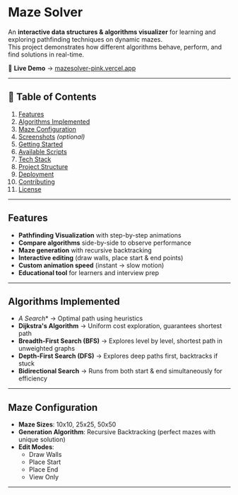 # Maze Solver

An **interactive data structures & algorithms visualizer** for learning and exploring pathfinding techniques on dynamic mazes.  
This project demonstrates how different algorithms behave, perform, and find solutions in real-time.  

🔗 **Live Demo** → [mazesolver-pink.vercel.app](https://mazesolver-pink.vercel.app)

---

## 📖 Table of Contents

1. [Features](#-features)  
2. [Algorithms Implemented](#-algorithms-implemented)  
3. [Maze Configuration](#-maze-configuration)  
4. [Screenshots](#-screenshots) *(optional)*  
5. [Getting Started](#-getting-started)  
6. [Available Scripts](#-available-scripts)  
7. [Tech Stack](#-tech-stack)  
8. [Project Structure](#-project-structure)  
9. [Deployment](#-deployment)  
10. [Contributing](#-contributing)  
11. [License](#-license)

---

## Features

-  **Pathfinding Visualization** with step-by-step animations
-  **Compare algorithms** side-by-side to observe performance
-  **Maze generation** with recursive backtracking
-  **Interactive editing** (draw walls, place start & end points)
-  **Custom animation speed** (instant → slow motion)
-  **Educational tool** for learners and interview prep

---

## Algorithms Implemented

- **A* Search** → Optimal path using heuristics  
- **Dijkstra's Algorithm** → Uniform cost exploration, guarantees shortest path  
- **Breadth-First Search (BFS)** → Explores level by level, shortest path in unweighted graphs  
- **Depth-First Search (DFS)** → Explores deep paths first, backtracks if stuck  
- **Bidirectional Search** → Runs from both start & end simultaneously for efficiency  

---

## Maze Configuration

- **Maze Sizes**: 10x10, 25x25, 50x50  
- **Generation Algorithm**: Recursive Backtracking (perfect mazes with unique solution)  
- **Edit Modes**:  
  - Draw Walls   
  - Place Start   
  - Place End   
  - View Only   

---



